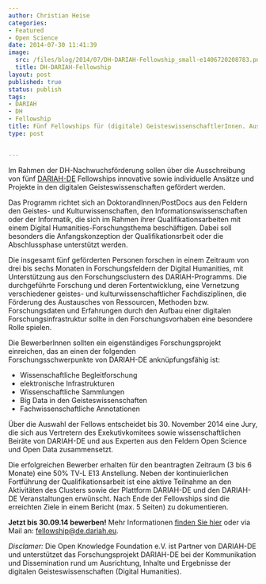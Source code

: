 ```yaml
---
author: Christian Heise
categories:
- Featured
- Open Science
date: 2014-07-30 11:41:39
image:
  src: /files/blog/2014/07/DH-DARIAH-Fellowship_small-e1406720208783.png
  title: DH-DARIAH-Fellowship
layout: post
published: true
status: publish
tags:
- DARIAH
- DH
- Fellowship
title: Fünf Fellowships für (digitale) GeisteswissenschaftlerInnen. Ausschreibung läuft bis zum 30.09.14!
type: post


---
```


Im Rahmen der DH-Nachwuchsförderung sollen über die Ausschreibung von fünf [DARIAH-DE](http://de.dariah.eu/) Fellowships innovative sowie individuelle Ansätze und Projekte in den digitalen Geisteswissenschaften gefördert werden.

Das Programm richtet sich an DoktorandInnen/PostDocs aus den Feldern den Geistes- und Kulturwissenschaften, den Informationswissenschaften oder der Informatik, die sich im Rahmen ihrer Qualifikationsarbeiten mit einem Digital Humanities-Forschungsthema beschäftigen. Dabei soll besonders die Anfangskonzeption der Qualifikationsrbeit oder die Abschlussphase unterstützt werden.

Die insgesamt fünf geförderten Personen forschen in einem Zeitraum von drei bis sechs Monaten in Forschungsfeldern der Digital Humanities, mit Unterstützung aus den Forschungsclustern des DARIAH-Programms. Die durchgeführte Forschung und deren Fortentwicklung, eine Vernetzung verschiedener geistes- und kulturwissenschaftlicher Fachdisziplinen, die Förderung des Austausches von Ressourcen, Methoden bzw. Forschungsdaten und Erfahrungen durch den Aufbau einer digitalen Forschungsinfrastruktur sollte in den Forschungsvorhaben eine besondere Rolle spielen.

Die BewerberInnen sollten ein eigenständiges Forschungsprojekt einreichen, das an einen der folgenden  
Forschungsschwerpunkte von DARIAH-DE anknüpfungsfähig ist:

  * Wissenschaftliche Begleitforschung
  * elektronische Infrastrukturen
  * Wissenschaftliche Sammlungen
  * Big Data in den Geisteswissenschaften
  * Fachwissenschaftliche Annotationen

Über die Auswahl der Fellows entscheidet bis 30. November 2014 eine Jury, die sich aus Vertretern des Exekutivkomitees sowie wissenschaftlichen Beiräte von DARIAH-DE und aus Experten aus den Feldern Open Science und Open Data zusammensetzt.

Die erfolgreichen Bewerber erhalten für den beantragten Zeitraum (3 bis 6 Monate) eine 50% TV-L E13 Anstellung. Neben der kontinuierlichen Fortführung der Qualifikationsarbeit ist eine aktive Teilnahme an den Aktivitäten des Clusters sowie der Plattform DARIAH-DE und den DARIAH-DE Veranstaltungen erwünscht. Nach Ende der Fellowships sind die erreichten Ziele in einem Bericht (max. 5 Seiten) zu dokumentieren.

**Jetzt bis 30.09.14 bewerben!** Mehr Informationen [finden Sie hier](https://de.dariah.eu/fellowshipprogramm) oder via Mail an: fellowship@de.dariah.eu.

_Disclamer:_ Die Open Knowledge Foundation e.V. ist Partner von DARIAH-DE und unterstützet das Forschungsprojekt DARIAH-DE bei der Kommunikation und Dissemination rund um Ausrichtung, Inhalte und Ergebnisse der digitalen Geisteswissenschaften (Digital Humanities).